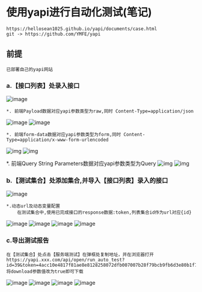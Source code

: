 # 使用yapi进行自动化测试(笔记)
    https://hellosean1025.github.io/yapi/documents/case.html
    git -> https://github.com/YMFE/yapi

## 前提
    已部署自己的yapi网站         

### a.【接口列表】处录入接口
   ![image](./img/api-add.png)
    
    *. 前端Payload数据对应yapi参数类型为raw,同时 Content-Type=application/json
   ![image](./img/payload-data-1.png)
   ![image](./img/payload-data-2.png) 
  
    *. 前端form-data数据对应yapi参数类型为form,同时 Content-Type=application/x-www-form-urlencoded
   ![img](./img/form-data-1.png)
   ![img](./img/form-data-2.png) 

   *. 前端Query String Parameters数据对应yapi参数类型为Query
   ![img](./img/query-string-param-1.png)
   ![img](./img/query-string-param-2.png) 
    
### b.【测试集合】处添加集合,并导入【接口列表】录入的接口
   ![image](./img/api-test-group.png) 
    
    *.动态url及动态变量配置
        在测试集合中,使用已完成接口的response数据:token,列表集合id作为url对应{id}
   ![image](./img/dynamic-url-1.png)
   ![image](./img/dynamic-param.png)
   ![image](./img/dynamic-param-2.png)
   ![image](./img/dynamic-param-3.png)
   
### c.导出测试报告
    在【测试集合】处点击【服务端测试】在弹框处复制地址，并在浏览器打开
    https://yapi.xxx.com/api/open/run_auto_test?id=39&token=4acc10e4817f81ae8e8128258072dfb007007b28f79bcb9fb6d3e80b1f7d536b&mode=html&email=false&download=false
    将download参数值改为true即可下载
   ![image](./img/export-test-report-1.png)
   ![image](./img/export-test-report-2.png)
   ![image](./img/export-test-report-3.png)
   ![image](./img/export-test-report-4.png) 
